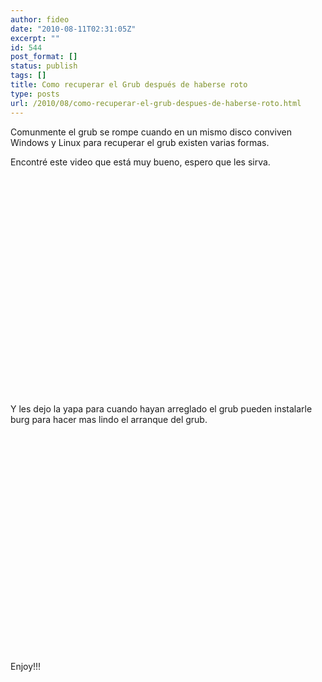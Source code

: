 ```yaml
---
author: fideo
date: "2010-08-11T02:31:05Z"
excerpt: ""
id: 544
post_format: []
status: publish
tags: []
title: Como recuperar el Grub después de haberse roto
type: posts
url: /2010/08/como-recuperar-el-grub-despues-de-haberse-roto.html
---
```

Comunmente el grub se rompe cuando en un mismo disco conviven Windows y Linux para recuperar el grub existen varias formas.

Encontré este video que está muy bueno, espero que les sirva.

<object classid="clsid:d27cdb6e-ae6d-11cf-96b8-444553540000" codebase="http://download.macromedia.com/pub/shockwave/cabs/flash/swflash.cab#version=6,0,40,0" height="350" width="425"><param name="src" value="http://www.youtube.com/v/txkZIoSKKpc"></param><embed height="350" src="http://www.youtube.com/v/txkZIoSKKpc" type="application/x-shockwave-flash" width="425"></embed></object>

Y les dejo la yapa para cuando hayan arreglado el grub pueden instalarle burg para hacer mas lindo el arranque del grub.

<object classid="clsid:d27cdb6e-ae6d-11cf-96b8-444553540000" codebase="http://download.macromedia.com/pub/shockwave/cabs/flash/swflash.cab#version=6,0,40,0" height="350" width="425"><param name="src" value="http://www.youtube.com/v/-cJ0yPJjKhY"></param><embed height="350" src="http://www.youtube.com/v/-cJ0yPJjKhY" type="application/x-shockwave-flash" width="425"></embed></object>

Enjoy!!!
